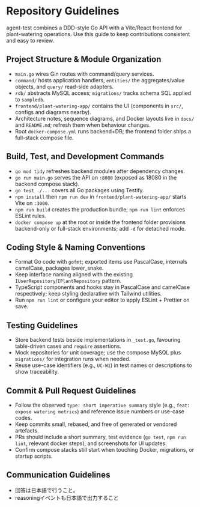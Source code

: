 # Repository Guidelines

agent-test combines a DDD-style Go API with a Vite/React frontend for plant-watering operations. Use this guide to keep contributions consistent and easy to review.

## Project Structure & Module Organization
- `main.go` wires Gin routes with command/query services.
- `command/` hosts application handlers, `entities/` the aggregates/value objects, and `query/` read-side adapters.
- `rdb/` abstracts MySQL access; `migrations/` tracks schema SQL applied to `sampledb`.
- `frontend/plant-watering-app/` contains the UI (components in `src/`, configs and diagrams nearby).
- Architecture notes, sequence diagrams, and Docker layouts live in `docs/` and `README.md`; refresh them when behaviour changes.
- Root `docker-compose.yml` runs backend+DB; the frontend folder ships a full-stack compose file.

## Build, Test, and Development Commands
- `go mod tidy` refreshes backend modules after dependency changes.
- `go run main.go` serves the API on `:8080` (exposed as 18080 in the backend compose stack).
- `go test ./...` covers all Go packages using Testify.
- `npm install` then `npm run dev` in `frontend/plant-watering-app/` starts Vite on `:3000`.
- `npm run build` creates the production bundle; `npm run lint` enforces ESLint rules.
- `docker compose up` at the root or inside the frontend folder provisions backend-only or full-stack environments; add `-d` for detached mode.

## Coding Style & Naming Conventions
- Format Go code with `gofmt`; exported items use PascalCase, internals camelCase, packages lower_snake.
- Keep interface naming aligned with the existing `IUserRepository`/`IPlantRepository` pattern.
- TypeScript components and hooks stay in PascalCase and camelCase respectively; keep styling declarative with Tailwind utilities.
- Run `npm run lint` or configure your editor to apply ESLint + Prettier on save.

## Testing Guidelines
- Store backend tests beside implementations in `_test.go`, favouring table-driven cases and `require` assertions.
- Mock repositories for unit coverage; use the compose MySQL plus `migrations/` for integration runs when needed.
- Reuse use-case identifiers (e.g., `UC-W1`) in test names or descriptions to show traceability.

## Commit & Pull Request Guidelines
- Follow the observed `type: short imperative summary` style (e.g., `feat: expose watering metrics`) and reference issue numbers or use-case codes.
- Keep commits small, rebased, and free of generated or vendored artefacts.
- PRs should include a short summary, test evidence (`go test`, `npm run lint`, relevant docker steps), and screenshots for UI updates.
- Confirm compose stacks still start when touching Docker, migrations, or startup scripts.

## Communication Guidelines
- 回答は日本語で行うこと。
- reasoningイベントも日本語で出力すること